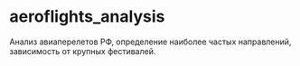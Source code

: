# aeroflights_analysis
Анализ авиаперелетов РФ, определение наиболее частых направлений, зависимость от крупных фестивалей. 
